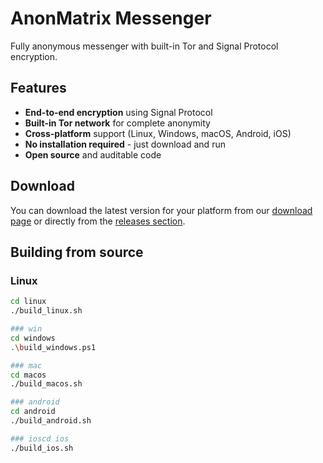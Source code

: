# AnonMatrix Messenger

Fully anonymous messenger with built-in Tor and Signal Protocol encryption.

## Features

- **End-to-end encryption** using Signal Protocol
- **Built-in Tor network** for complete anonymity
- **Cross-platform** support (Linux, Windows, macOS, Android, iOS)
- **No installation required** - just download and run
- **Open source** and auditable code

## Download

You can download the latest version for your platform from our [download page](https://username.github.io/AnonMatrix/) or directly from the [releases section](https://github.com/username/AnonMatrix/releases).

## Building from source

### Linux
```bash
cd linux
./build_linux.sh

### win
cd windows
.\build_windows.ps1

### mac
cd macos
./build_macos.sh

### android
cd android
./build_android.sh

### ioscd ios
./build_ios.sh
